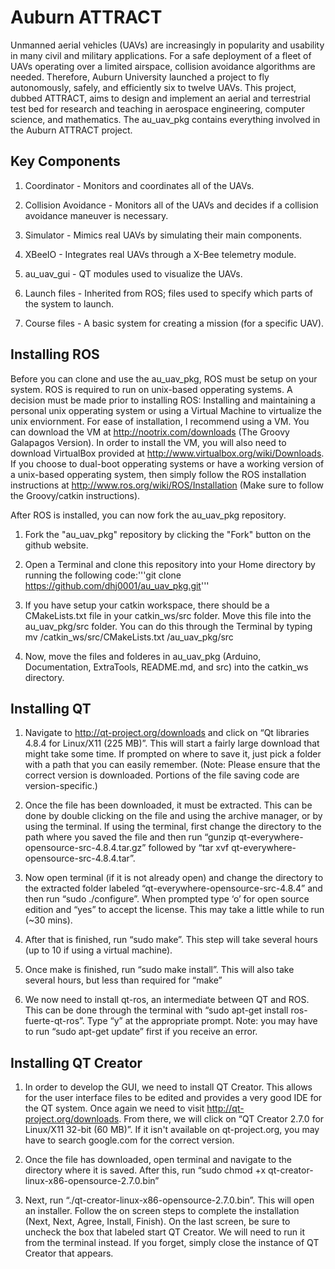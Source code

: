 Auburn ATTRACT
==============

Unmanned aerial vehicles (UAVs) are increasingly in popularity and usability in many civil and military applications.  For a safe deployment of a fleet of UAVs operating over a limited airspace, collision avoidance algorithms are needed.  Therefore, Auburn University launched a project to fly autonomously, safely, and efficiently six to twelve UAVs.  This project, dubbed ATTRACT, aims to design and implement an aerial and terrestrial test bed for research and teaching in aerospace engineering, computer science, and mathematics.  The au_uav_pkg contains everything involved in the Auburn ATTRACT project.

Key Components
--------------

1. Coordinator - Monitors and coordinates all of the UAVs.

2. Collision Avoidance - Monitors all of the UAVs and decides if a collision avoidance maneuver is necessary.

3. Simulator - Mimics real UAVs by simulating their main components.

4. XBeeIO - Integrates real UAVs through a X-Bee telemetry module.

5. au_uav_gui - QT modules used to visualize the UAVs.

6. Launch files - Inherited from ROS; files used to specify which parts of the system to launch.

7. Course files - A basic system for creating a mission (for a specific UAV).


Installing ROS
--------------

Before you can clone and use the au_uav_pkg, ROS must be setup on your system.  ROS is required to run on unix-based opperating systems.  A decision must be made prior to installing ROS: Installing and maintaining a personal unix opperating system or using a Virtual Machine to virtualize the unix enviornment.  For ease of installation, I recommend using a VM.  You can download the VM at http://nootrix.com/downloads (The Groovy Galapagos Version).  In order to install the VM, you will also need to download VirtualBox provided at http://www.virtualbox.org/wiki/Downloads.  If you choose to dual-boot opperating systems or have a working version of a unix-based opperating system, then simply follow the ROS installation instructions at http://www.ros.org/wiki/ROS/Installation (Make sure to follow the Groovy/catkin instructions).  

After ROS is installed, you can now fork the au_uav_pkg repository. 
 
1. Fork the "au_uav_pkg" repository by clicking the "Fork" button on the github website.  

2. Open a Terminal and clone this repository into your Home directory by running the following code:'''git clone https://github.com/dhj0001/au_uav_pkg.git'''

3. If you have setup your catkin workspace, there should be a CMakeLists.txt file in your catkin_ws/src folder.  Move this file into the au_uav_pkg/src folder.  You can do this through the Terminal by typing
    mv /catkin_ws/src/CMakeLists.txt /au_uav_pkg/src

4. Now, move the files and folderes in au_uav_pkg (Arduino, Documentation, ExtraTools, README.md, and src) into the catkin_ws directory.


Installing QT
-------------

1. Navigate to http://qt-project.org/downloads and click on “Qt libraries 4.8.4 for Linux/X11 (225 MB)”. This will start a fairly large download that might take some time. If prompted on where to save it, just pick a folder with a path that you can easily remember. (Note: Please ensure that the correct version is downloaded. Portions of the file saving code are version-specific.)
    
2. Once the file has been downloaded, it must be extracted. This can be done by double clicking on the file and using the archive manager, or by using the terminal. If using the terminal, first change the directory to the path where you saved the file and then run “gunzip qt-everywhere-opensource-src-4.8.4.tar.gz” followed by “tar xvf qt-everywhere-opensource-src-4.8.4.tar”.
    
3. Now open terminal (if it is not already open) and change the directory to the extracted folder labeled “qt-everywhere-opensource-src-4.8.4” and then run “sudo ./configure”. When prompted type ‘o’ for open source edition and “yes” to accept the license. This may take a little while to run (~30 mins).
    
4. After that is finished, run “sudo make”. This step will take several hours (up to 10 if using a virtual machine).
    
5. Once make is finished, run “sudo make install”. This will also take several hours, but less than required for “make”

6. We now need to install qt-ros, an intermediate between QT and ROS. This can be done through the terminal with “sudo apt-get install ros-fuerte-qt-ros”. Type “y” at the appropriate prompt. Note: you may have to run “sudo apt-get update” first if you receive an error.

Installing QT Creator
---------------------
    
1. In order to develop the GUI, we need to install QT Creator. This allows for the user interface files to be edited and provides a very good IDE for the QT system. Once again we need to visit http://qt-project.org/downloads.  From there, we will click on “QT Creator 2.7.0 for Linux/X11 32-bit (60 MB)”.  If it isn't available on qt-project.org, you may have to search google.com for the correct version.
    
2. Once the file has downloaded, open terminal and navigate to the directory where it is saved. After this, run “sudo chmod +x qt-creator-linux-x86-opensource-2.7.0.bin”
    
3. Next, run “./qt-creator-linux-x86-opensource-2.7.0.bin”. This will open an installer. Follow the on screen steps to complete the installation (Next, Next, Agree, Install, Finish). On the last screen, be sure to uncheck the box that labeled start QT Creator. We will need to run it from the terminal instead. If you forget, simply close the instance of QT Creator that appears.

